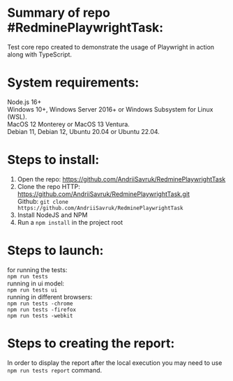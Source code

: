# Summary of repo #RedminePlaywrightTask:

Test core repo created to demonstrate the usage of Playwright in action along with TypeScript.

# System requirements:

Node.js 16+  
Windows 10+, Windows Server 2016+ or Windows Subsystem for Linux (WSL).  
MacOS 12 Monterey or MacOS 13 Ventura.  
Debian 11, Debian 12, Ubuntu 20.04 or Ubuntu 22.04.  

# Steps to install:

1. Open the repo: https://github.com/AndriiSavruk/RedminePlaywrightTask
2. Clone the repo
HTTP: https://github.com/AndriiSavruk/RedminePlaywrightTask.git   
Github: ```git clone https://github.com/AndriiSavruk/RedminePlaywrightTask```
3. Install NodeJS and NPM
4. Run a ``` npm install ``` in the project root

# Steps to launch:

for running the tests:  
```npm run tests```  
running in ui model:  
```npm run tests ui```  
running in different browsers:  
```npm run tests -chrome```  
```npm run tests -firefox```  
```npm run tests -webkit```  

# Steps to creating the report:

In order to display the report after the local execution you may need to use ```npm run tests report``` command.